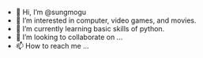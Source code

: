 - 👋 Hi, I’m @sungmogu
- 👀 I’m interested in computer, video games, and movies.
- 🌱 I’m currently learning basic skills of python.
- 💞️ I’m looking to collaborate on ...
- 📫 How to reach me ...

<!---
sungmogu/sungmogu is a ✨ special ✨ repository because its `README.md` (this file) appears on your GitHub profile.
You can click the Preview link to take a look at your changes.
--->
